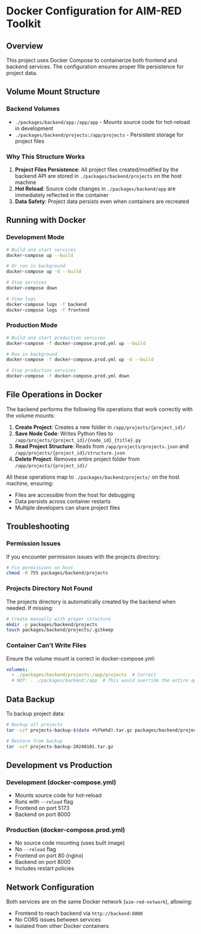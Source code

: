 # Docker Configuration for AIM-RED Toolkit

## Overview
This project uses Docker Compose to containerize both frontend and backend services. The configuration ensures proper file persistence for project data.

## Volume Mount Structure

### Backend Volumes
- `./packages/backend/app:/app/app` - Mounts source code for hot-reload in development
- `./packages/backend/projects:/app/projects` - Persistent storage for project files

### Why This Structure Works
1. **Project Files Persistence**: All project files created/modified by the backend API are stored in `./packages/backend/projects` on the host machine
2. **Hot Reload**: Source code changes in `./packages/backend/app` are immediately reflected in the container
3. **Data Safety**: Project data persists even when containers are recreated

## Running with Docker

### Development Mode
```bash
# Build and start services
docker-compose up --build

# Or run in background
docker-compose up -d --build

# Stop services
docker-compose down

# View logs
docker-compose logs -f backend
docker-compose logs -f frontend
```

### Production Mode
```bash
# Build and start production services
docker-compose -f docker-compose.prod.yml up --build

# Run in background
docker-compose -f docker-compose.prod.yml up -d --build

# Stop production services
docker-compose -f docker-compose.prod.yml down
```

## File Operations in Docker

The backend performs the following file operations that work correctly with the volume mounts:

1. **Create Project**: Creates a new folder in `/app/projects/{project_id}/`
2. **Save Node Code**: Writes Python files to `/app/projects/{project_id}/{node_id}_{title}.py`
3. **Read Project Structure**: Reads from `/app/projects/projects.json` and `/app/projects/{project_id}/structure.json`
4. **Delete Project**: Removes entire project folder from `/app/projects/{project_id}/`

All these operations map to `./packages/backend/projects/` on the host machine, ensuring:
- Files are accessible from the host for debugging
- Data persists across container restarts
- Multiple developers can share project files

## Troubleshooting

### Permission Issues
If you encounter permission issues with the projects directory:
```bash
# Fix permissions on host
chmod -R 755 packages/backend/projects
```

### Projects Directory Not Found
The projects directory is automatically created by the backend when needed. If missing:
```bash
# Create manually with proper structure
mkdir -p packages/backend/projects
touch packages/backend/projects/.gitkeep
```

### Container Can't Write Files
Ensure the volume mount is correct in docker-compose.yml:
```yaml
volumes:
  - ./packages/backend/projects:/app/projects  # Correct
  # NOT: - ./packages/backend:/app  # This would override the entire app directory
```

## Data Backup

To backup project data:
```bash
# Backup all projects
tar -czf projects-backup-$(date +%Y%m%d).tar.gz packages/backend/projects/

# Restore from backup
tar -xzf projects-backup-20240101.tar.gz
```

## Development vs Production

### Development (docker-compose.yml)
- Mounts source code for hot-reload
- Runs with `--reload` flag
- Frontend on port 5173
- Backend on port 8000

### Production (docker-compose.prod.yml)
- No source code mounting (uses built image)
- No `--reload` flag
- Frontend on port 80 (nginx)
- Backend on port 8000
- Includes restart policies

## Network Configuration

Both services are on the same Docker network (`aim-red-network`), allowing:
- Frontend to reach backend via `http://backend:8000`
- No CORS issues between services
- Isolated from other Docker containers